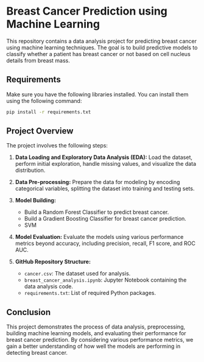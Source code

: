 # Breast Cancer Prediction using Machine Learning

This repository contains a data analysis project for predicting breast cancer using machine learning techniques. The goal is to build predictive models to classify whether a patient has breast cancer or not based on cell nucleus details from breast mass.

## Requirements

Make sure you have the following libraries installed. You can install them using the following command:

```bash
pip install -r requirements.txt
```

## Project Overview

The project involves the following steps:

1. **Data Loading and Exploratory Data Analysis (EDA):** Load the dataset, perform initial exploration, handle missing values, and visualize the data distribution.

2. **Data Pre-processing:** Prepare the data for modeling by encoding categorical variables, splitting the dataset into training and testing sets.

3. **Model Building:**
   - Build a Random Forest Classifier to predict breast cancer.
   - Build a Gradient Boosting Classifier for breast cancer prediction.
   - SVM

4. **Model Evaluation:** Evaluate the models using various performance metrics beyond accuracy, including precision, recall, F1 score, and ROC AUC.

5. **GitHub Repository Structure:**
   - `cancer.csv`: The dataset used for analysis.
   - `breast_cancer_analysis.ipynb`: Jupyter Notebook containing the data analysis code.
   - `requirements.txt`: List of required Python packages.

## Conclusion

This project demonstrates the process of data analysis, preprocessing, building machine learning models, and evaluating their performance for breast cancer prediction. By considering various performance metrics, we gain a better understanding of how well the models are performing in detecting breast cancer.
